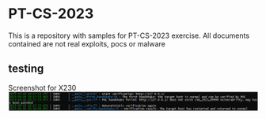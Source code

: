 # PT-CS-2023
This is a repository with samples for PT-CS-2023 exercise.
All documents contained are not real exploits, pocs or malware



## testing

Screenshot for X230
![Screenshot](Pics/SS1.png "Screenshot X230")

